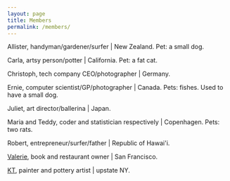```yaml
---
layout: page
title: Members
permalink: /members/
---
```



Allister, handyman/gardener/surfer | New Zealand. Pet: a small dog.

Carla, artsy person/potter | California. Pet: a fat cat.

Christoph, tech company CEO/photographer | Germany.

Ernie, computer scientist/GP/photographer | Canada. Pets: fishes. Used to have a small dog.

Juliet, art director/ballerina | Japan. 

Maria and Teddy, coder and statistician respectively | Copenhagen. Pets: two rats.

Robert, entrepreneur/surfer/father | Republic of Hawai'i. 

[Valerie](http://www.valerieluu.com), book  and restaurant owner | San Francisco. 

[KT](https://www.kristintexeira.com/), painter and pottery artist | upstate NY. 

